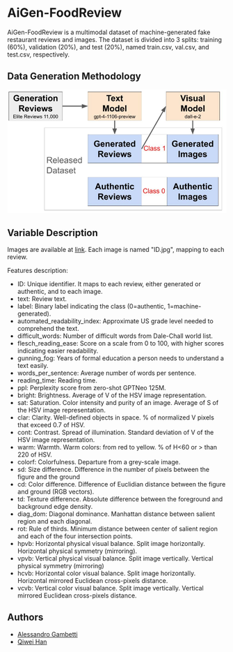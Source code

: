 # AiGen-FoodReview 

AiGen-FoodReview is a multimodal dataset of machine-generated fake restaurant reviews and images.
The dataset is divided into 3 splits: training (60%), validation (20%), and test (20%), named train.csv, val.csv, and test.csv, respectively. 

## Data Generation Methodology
![alt text](assets/method.jpeg)

## Variable Description
Images are available at [link](https://drive.google.com/file/d/1FzBIklsUkNaBKdCWvjbeb3h4PH1zUI3Q/view?usp=sharing).
Each image is named "ID.jpg", mapping to each review. 

Features description: 

- ID: Unique identifier. It maps to each review, either generated or authentic, and to each image. 
- text: Review text.
- label: Binary label indicating the class (0=authentic, 1=machine-generated).
- automated_readability_index: Approximate US grade level needed to comprehend the text.
- difficult_words: Number of difficult words from Dale-Chall world list.
- flesch_reading_ease: Score on a scale from 0 to 100, with higher scores indicating easier readability.
- gunning_fog: Years of formal education a person needs to understand a text easily.
- words_per_sentence: Average number of words per sentence. 
- reading_time: Reading time.
- ppl: Perplexity score from zero-shot GPTNeo 125M. 
- bright: Brightness. Average of V of the HSV image representation.
- sat: Saturation. Color intensity and purity of an image. Average of S of the HSV image representation.
- clar: Clarity. Well-defined objects in space. % of normalized V pixels that exceed 0.7 of HSV.
- cont: Contrast. Spread of illumination. Standard deviation of V of the HSV image representation.
- warm: Warmth. Warm colors: from red to yellow. % of H<60 or $>$ than 220 of HSV.
- colorf: Colorfulness. Departure from a grey-scale image.
- sd: Size difference. Difference in the number of pixels between the figure and the ground
- cd: Color difference. Difference of Euclidian distance between the figure and ground (RGB vectors).
- td: Texture difference. Absolute difference between the foreground and background edge density.
- diag_dom: Diagonal dominance. Manhattan distance between salient region and each diagonal.
- rot: Rule of thirds. Minimum distance between center of salient region and each of the four intersection points.
- hpvb: Horizontal physical visual balance. Split image horizontally. Horizontal physical symmetry (mirroring).
- vpvb: Vertical physical visual balance. Split image vertically. Vertical physical symmetry (mirroring)
- hcvb: Horizontal color visual balance. Split image horizontally. Horizontal mirrored Euclidean cross-pixels distance.
- vcvb: Vertical color visual balance. Split image vertically. Vertical mirrored Euclidean cross-pixels distance.


## Authors
- [Alessandro Gambetti](https://scholar.google.com/citations?user=F0MfEx8AAAAJ&hl=en)
- [Qiwei Han](https://scholar.google.com/citations?user=koBWI88AAAAJ&hl=en)